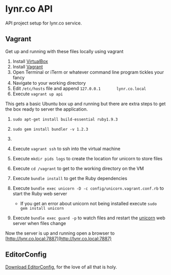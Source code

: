 # lynr.co API

API project setup for lynr.co service.

## Vagrant

Get up and running with these files locally using vagrant

1. Install [VirtualBox][vb]
1. Install [Vagrant][vagrant]
1. Open Terminal or iTerm or whatever command line program tickles your fancy
1. Navigate to your working directory
1. Edit `/etc/hosts` file and append `127.0.0.1       lynr.co.local`
1. Execute `vagrant up api`

This gets a basic Ubuntu box up and running but there are extra steps to get
the box ready to server the application.

1. `sudo apt-get install build-essential ruby1.9.3`
1. `sudo gem install bundler -v 1.2.3`
1. 

1. Execute `vagrant ssh` to ssh into the virtual machine
1. Execute `mkdir pids logs` to create the location for unicorn to store files
1. Execute `cd /vagrant` to get to the working directory on the VM
1. Execute `bundle install` to get the Ruby dependencies
1. Execute `bundle exec unicorn -D -c config/unicorn.vagrant.conf.rb` to start the Ruby web server
    * If you get an error about unicorn not being installed execute `sudo gem install unicorn`
1. Execute `bundle exec guard -p` to watch files and restart the [unicorn][unicorn]
   web server when files change

Now the server is up and running open a browser to
[http://lynr.co.local:7887](http://lynr.co.local:7887)

## EditorConfig

[Download EditorConfig](http://editorconfig.org/#download), for the love of all that is holy.

[vagrant]: http://downloads.vagrantup.com
[vb]: https://www.virtualbox.org/wiki/Downloads
[puppet]: http://www.puppetlabs.com
[unicorn]: http://unicorn.bogomips.org

